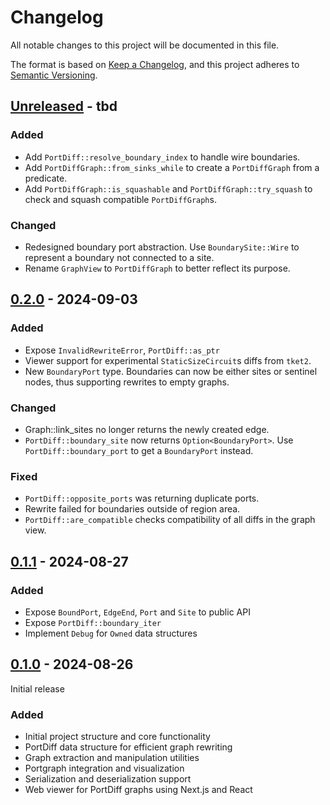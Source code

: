 # Changelog

All notable changes to this project will be documented in this file.

The format is based on [Keep a Changelog](https://keepachangelog.com/en/1.0.0/),
and this project adheres to [Semantic Versioning](https://semver.org/spec/v2.0.0.html).

## [Unreleased] - tbd

### Added
- Add `PortDiff::resolve_boundary_index` to handle wire boundaries.
- Add `PortDiffGraph::from_sinks_while` to create a `PortDiffGraph` from a predicate.
- Add `PortDiffGraph::is_squashable` and `PortDiffGraph::try_squash` to check and squash compatible `PortDiffGraph`s.

### Changed
- Redesigned boundary port abstraction. Use `BoundarySite::Wire` to represent a boundary not connected to a site.
- Rename `GraphView` to `PortDiffGraph` to better reflect its purpose.

## [0.2.0] - 2024-09-03

### Added
- Expose `InvalidRewriteError`, `PortDiff::as_ptr`
- Viewer support for experimental `StaticSizeCircuit`s diffs from `tket2`.
- New `BoundaryPort` type. Boundaries can now be either sites or sentinel nodes, thus supporting rewrites to empty graphs.

### Changed
- Graph::link_sites no longer returns the newly created edge.
- `PortDiff::boundary_site` now returns `Option<BoundaryPort>`. Use `PortDiff::boundary_port` to get a `BoundaryPort` instead.

### Fixed
- `PortDiff::opposite_ports` was returning duplicate ports.
- Rewrite failed for boundaries outside of region area.
- `PortDiff::are_compatible` checks compatibility of all diffs in the graph view.

## [0.1.1] - 2024-08-27

### Added
- Expose `BoundPort`, `EdgeEnd`, `Port` and `Site` to public API
- Expose `PortDiff::boundary_iter`
- Implement `Debug` for `Owned` data structures

## [0.1.0] - 2024-08-26

Initial release

### Added
- Initial project structure and core functionality
- PortDiff data structure for efficient graph rewriting
- Graph extraction and manipulation utilities
- Portgraph integration and visualization
- Serialization and deserialization support
- Web viewer for PortDiff graphs using Next.js and React

[Unreleased]: https://github.com/lmondada/portdiff/compare/v0.2.0...HEAD
[0.2.0]: https://github.com/lmondada/portdiff/releases/tag/v0.2.0
[0.1.1]: https://github.com/lmondada/portdiff/releases/tag/v0.1.1
[0.1.0]: https://github.com/lmondada/portdiff/releases/tag/v0.1.0